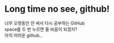 # Long time no see, github!

너무 오랫동안 안 써서 다시 공부하는 GitHub  
space를 두 번 누르면 줄 바꿈이 되겠지?  
아직 어려운 github..